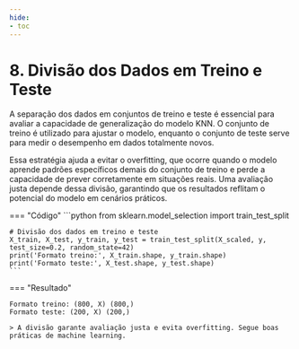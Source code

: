 ```yaml
---
hide:
- toc
---
```


# 8. Divisão dos Dados em Treino e Teste


A separação dos dados em conjuntos de treino e teste é essencial para avaliar a capacidade de generalização do modelo KNN. O conjunto de treino é utilizado para ajustar o modelo, enquanto o conjunto de teste serve para medir o desempenho em dados totalmente novos.

Essa estratégia ajuda a evitar o overfitting, que ocorre quando o modelo aprende padrões específicos demais do conjunto de treino e perde a capacidade de prever corretamente em situações reais. Uma avaliação justa depende dessa divisão, garantindo que os resultados reflitam o potencial do modelo em cenários práticos.

=== "Código"
    ```python
    from sklearn.model_selection import train_test_split

    # Divisão dos dados em treino e teste
    X_train, X_test, y_train, y_test = train_test_split(X_scaled, y, test_size=0.2, random_state=42)
    print('Formato treino:', X_train.shape, y_train.shape)
    print('Formato teste:', X_test.shape, y_test.shape)
    ```
=== "Resultado"

    Formato treino: (800, X) (800,)
    Formato teste: (200, X) (200,)

    > A divisão garante avaliação justa e evita overfitting. Segue boas práticas de machine learning.
